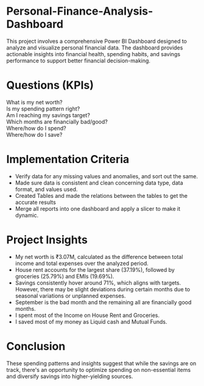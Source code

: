 # Personal-Finance-Analysis-Dashboard  
This project involves a comprehensive Power BI Dashboard designed to analyze and visualize personal financial data. The dashboard provides actionable insights into financial health, spending habits, and savings performance to support better financial decision-making.

# Questions (KPIs)  
What is my net worth?  
Is my spending pattern right?  
Am I reaching my savings target?  
Which months are financially bad/good?  
Where/how do I spend?  
Where/how do I save?  

# Implementation Criteria 
- Verify data for any missing values and anomalies, and sort out the same.
- Made sure data is consistent and clean concerning data type, data format, and values used.
- Created Tables and made the relations between the tables to get the accurate results
- Merge all reports into one dashboard and apply a slicer to make it dynamic.  

# Project Insights  
- My net worth is ₹3.07M, calculated as the difference between total income and total expenses over the analyzed period.  
- House rent accounts for the largest share (37.19%), followed by groceries (25.79%) and EMIs (19.69%).  
- Savings consistently hover around 71%, which aligns with targets. However, there may be slight deviations during certain months due to seasonal variations or unplanned expenses.  
- September is the bad month and the remaining all are financially good months.  
- I spent most of the Income on House Rent and Groceries.  
- I saved most of my money as Liquid cash and Mutual Funds.  

# Conclusion
These spending patterns and insights suggest that while the savings are on track, there's an opportunity to optimize spending on non-essential items and diversify savings into higher-yielding  sources.
